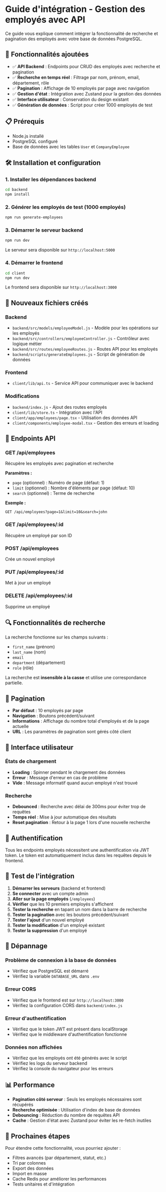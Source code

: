 # Guide d'intégration - Gestion des employés avec API

Ce guide vous explique comment intégrer la fonctionnalité de recherche et pagination des employés avec votre base de données PostgreSQL.

## 🚀 Fonctionnalités ajoutées

- ✅ **API Backend** : Endpoints pour CRUD des employés avec recherche et pagination
- ✅ **Recherche en temps réel** : Filtrage par nom, prénom, email, département, rôle
- ✅ **Pagination** : Affichage de 10 employés par page avec navigation
- ✅ **Gestion d'état** : Intégration avec Zustand pour la gestion des données
- ✅ **Interface utilisateur** : Conservation du design existant
- ✅ **Génération de données** : Script pour créer 1000 employés de test

## 📋 Prérequis

- Node.js installé
- PostgreSQL configuré
- Base de données avec les tables `User` et `CompanyEmployee`

## 🛠️ Installation et configuration

### 1. Installer les dépendances backend

```bash
cd backend
npm install
```

### 2. Générer les employés de test (1000 employés)

```bash
npm run generate-employees
```

### 3. Démarrer le serveur backend

```bash
npm run dev
```

Le serveur sera disponible sur `http://localhost:5000`

### 4. Démarrer le frontend

```bash
cd client
npm run dev
```

Le frontend sera disponible sur `http://localhost:3000`

## 🔧 Nouveaux fichiers créés

### Backend
- `backend/src/models/employeeModel.js` - Modèle pour les opérations sur les employés
- `backend/src/controllers/employeeController.js` - Contrôleur avec logique métier
- `backend/src/routes/employeeRoutes.js` - Routes API pour les employés
- `backend/scripts/generateEmployees.js` - Script de génération de données

### Frontend
- `client/lib/api.ts` - Service API pour communiquer avec le backend

### Modifications
- `backend/index.js` - Ajout des routes employés
- `client/lib/store.ts` - Intégration avec l'API
- `client/app/employees/page.tsx` - Utilisation des données API
- `client/components/employee-modal.tsx` - Gestion des erreurs et loading

## 📡 Endpoints API

### GET /api/employees
Récupère les employés avec pagination et recherche

**Paramètres :**
- `page` (optionnel) : Numéro de page (défaut: 1)
- `limit` (optionnel) : Nombre d'éléments par page (défaut: 10)
- `search` (optionnel) : Terme de recherche

**Exemple :**
```
GET /api/employees?page=1&limit=10&search=john
```

### GET /api/employees/:id
Récupère un employé par son ID

### POST /api/employees
Crée un nouvel employé

### PUT /api/employees/:id
Met à jour un employé

### DELETE /api/employees/:id
Supprime un employé

## 🔍 Fonctionnalités de recherche

La recherche fonctionne sur les champs suivants :
- `first_name` (prénom)
- `last_name` (nom)
- `email`
- `department` (département)
- `role` (rôle)

La recherche est **insensible à la casse** et utilise une correspondance partielle.

## 📄 Pagination

- **Par défaut** : 10 employés par page
- **Navigation** : Boutons précédent/suivant
- **Informations** : Affichage du nombre total d'employés et de la page actuelle
- **URL** : Les paramètres de pagination sont gérés côté client

## 🎨 Interface utilisateur

### États de chargement
- **Loading** : Spinner pendant le chargement des données
- **Erreur** : Message d'erreur en cas de problème
- **Vide** : Message informatif quand aucun employé n'est trouvé

### Recherche
- **Debounced** : Recherche avec délai de 300ms pour éviter trop de requêtes
- **Temps réel** : Mise à jour automatique des résultats
- **Reset pagination** : Retour à la page 1 lors d'une nouvelle recherche

## 🔐 Authentification

Tous les endpoints employés nécessitent une authentification via JWT token. Le token est automatiquement inclus dans les requêtes depuis le frontend.

## 🧪 Test de l'intégration

1. **Démarrer les serveurs** (backend et frontend)
2. **Se connecter** avec un compte admin
3. **Aller sur la page employés** (`/employees`)
4. **Vérifier** que les 10 premiers employés s'affichent
5. **Tester la recherche** en tapant un nom dans la barre de recherche
6. **Tester la pagination** avec les boutons précédent/suivant
7. **Tester l'ajout** d'un nouvel employé
8. **Tester la modification** d'un employé existant
9. **Tester la suppression** d'un employé

## 🐛 Dépannage

### Problème de connexion à la base de données
- Vérifiez que PostgreSQL est démarré
- Vérifiez la variable `DATABASE_URL` dans `.env`

### Erreur CORS
- Vérifiez que le frontend est sur `http://localhost:3000`
- Vérifiez la configuration CORS dans `backend/index.js`

### Erreur d'authentification
- Vérifiez que le token JWT est présent dans localStorage
- Vérifiez que le middleware d'authentification fonctionne

### Données non affichées
- Vérifiez que les employés ont été générés avec le script
- Vérifiez les logs du serveur backend
- Vérifiez la console du navigateur pour les erreurs

## 📊 Performance

- **Pagination côté serveur** : Seuls les employés nécessaires sont récupérés
- **Recherche optimisée** : Utilisation d'index de base de données
- **Debouncing** : Réduction du nombre de requêtes API
- **Cache** : Gestion d'état avec Zustand pour éviter les re-fetch inutiles

## 🔄 Prochaines étapes

Pour étendre cette fonctionnalité, vous pourriez ajouter :
- Filtres avancés (par département, statut, etc.)
- Tri par colonnes
- Export des données
- Import en masse
- Cache Redis pour améliorer les performances
- Tests unitaires et d'intégration

